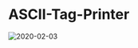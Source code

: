 # ASCII-Tag-Printer
![2020-02-03](https://user-images.githubusercontent.com/55409161/73679774-5f4e0a00-46bb-11ea-9d8e-c0cb937df2d3.png)
